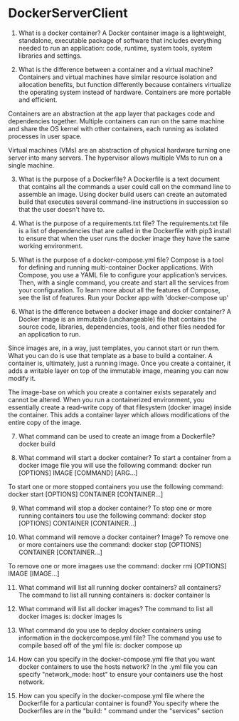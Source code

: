 # DockerServerClient
1. What is a docker container? 
A Docker container image is a lightweight, standalone, executable package of software that includes everything needed to run an application: code, runtime, system tools, system libraries and settings.

2. What is the difference between a container and a virtual machine? 
Containers and virtual machines have similar resource isolation and allocation benefits, but function differently because containers virtualize the operating system instead of hardware. Containers are more portable and efficient.

Containers are an abstraction at the app layer that packages code and dependencies together. Multiple containers can run on the same machine and share the OS kernel with other containers, each running as isolated processes in user space.

Virtual machines (VMs) are an abstraction of physical hardware turning one server into many servers. The hypervisor allows multiple VMs to run on a single machine.  

3. What is the purpose of a Dockerfile? 
A Dockerfile is a text document that contains all the commands a user could call on the command line to assemble an image. Using docker build users can create an automated build that executes several command-line instructions in succession so that the user doesn't have to.

4. What is the purpose of a requirements.txt file? 
The requirements.txt file is a list of dependencies that are called in the Dockerfile with pip3 install to ensure that when the user runs the docker image they have the same working environment.

5. What is the purpose of a docker-compose.yml file? 
Compose is a tool for defining and running multi-container Docker applications. With Compose, you use a YAML file to configure your application’s services. Then, with a single command, you create and start all the services from your configuration. To learn more about all the features of Compose, see the list of features. Run your Docker app with 'docker-compose up' 

6. What is the difference between a docker image and docker container? 
A Docker image is an immutable (unchangeable) file that contains the source code, libraries, dependencies, tools, and other files needed for an application to run.

Since images are, in a way, just templates, you cannot start or run them. What you can do is use that template as a base to build a container. A container is, ultimately, just a running image. Once you create a container, it adds a writable layer on top of the immutable image, meaning you can now modify it.

The image-base on which you create a container exists separately and cannot be altered. When you run a containerized environment, you essentially create a read-write copy of that filesystem (docker image) inside the container. This adds a container layer which allows modifications of the entire copy of the image.

7. What command can be used to create an image from a Dockerfile? 
docker build <path>

8. What command will start a docker container? 
To start a container from a docker image file you will use the following command:
 docker run [OPTIONS] IMAGE [COMMAND] [ARG...]

To start one or more stopped containers you use the following command:
 docker start [OPTIONS] CONTAINER [CONTAINER...]

9. What command will stop a docker container? 
To stop one or more running containers tou use the following command:
 docker stop [OPTIONS] CONTAINER [CONTAINER...]

10. What command will remove a docker container? Image? 
To remove one or more containers use the command:
 docker stop [OPTIONS] CONTAINER [CONTAINER...]

To remove one or more imagaes use the command:
 docker rmi [OPTIONS] IMAGE [IMAGE...]

11. What command will list all running docker containers? all containers? 
The command to list all running containers is:
 docker container ls

12. What command will list all docker images?
The command to list all docker images is:
 docker images ls

13. What command do you use to deploy docker containers using information in the dockercompose.yml file? 
The command you use to compile based off of the yml file is:
 docker compose up

14. How can you specify in the docker-compose.yml file that you want docker containers to use the
hosts network? 
In the .yml file you can specify "network_mode: host" to ensure your containers use the host network.

15. How can you specify in the docker-compose.yml file where the Dockerfile for a particular container
is found?
You specify where the Dockerfiles are in the "build: <file-path>" command under the "services" section
